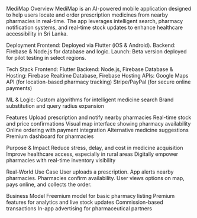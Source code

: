 MediMap
Overview
MediMap is an AI-powered mobile application designed to help users locate and order prescription medicines from nearby pharmacies in real-time. The app leverages intelligent search, pharmacy notification systems, and real-time stock updates to enhance healthcare accessibility in Sri Lanka.

Deployment
Frontend: Deployed via Flutter (iOS & Android).
Backend: Firebase & Node.js for database and logic.
Launch: Beta version deployed for pilot testing in select regions.

Tech Stack
Frontend: Flutter
Backend: Node.js, Firebase
Database & Hosting: Firebase Realtime Database, Firebase Hosting
APIs:
Google Maps API (for location-based pharmacy tracking)
Stripe/PayPal (for secure online payments)

ML & Logic:
Custom algorithms for intelligent medicine search
Brand substitution and query radius expansion

Features
Upload prescription and notify nearby pharmacies
Real-time stock and price confirmations
Visual map interface showing pharmacy availability
Online ordering with payment integration
Alternative medicine suggestions
Premium dashboard for pharmacies

Purpose & Impact
Reduce stress, delay, and cost in medicine acquisition
Improve healthcare access, especially in rural areas
Digitally empower pharmacies with real-time inventory visibility

Real-World Use Case
User uploads a prescription.
App alerts nearby pharmacies.
Pharmacies confirm availability.
User views options on map, pays online, and collects the order.

Business Model
Freemium model for basic pharmacy listing
Premium features for analytics and live stock updates
Commission-based transactions
In-app advertising for pharmaceutical partners
